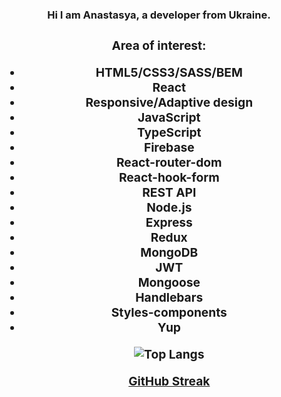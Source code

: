 <h3 align="center">Hi I am Anastasya, a developer from Ukraine.
 <div display:"flex"> 
  <h3 > Area of interest:
    <ul> 
  <li> HTML5/CSS3/SASS/BEM
   <li> React
     <li>Responsive/Adaptive design
       <li>JavaScript
         <li>TypeScript
           <li>Firebase
    <li>React-router-dom
      <li>React-hook-form
        <li>REST API
          <li>Node.js
            <li>Express
              <li>Redux
    <li>MongoDB
      <li>JWT
        <li>Mongoose
          <li>Handlebars
            <li>Styles-components
              <li>Yup


  ![Top Langs](https://github-readme-stats.vercel.app/api/top-langs/?username=anasty223&layout=compact)


[GitHub Streak](https://github-readme-streak-stats.herokuapp.com/?user=anasty223)
  

  
  
